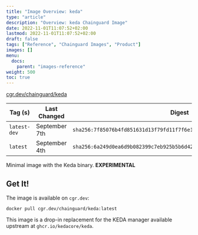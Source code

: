 ```yaml
---
title: "Image Overview: keda"
type: "article"
description: "Overview: keda Chainguard Image"
date: 2022-11-01T11:07:52+02:00
lastmod: 2022-11-01T11:07:52+02:00
draft: false
tags: ["Reference", "Chainguard Images", "Product"]
images: []
menu:
  docs:
    parent: "images-reference"
weight: 500
toc: true
---
```


[cgr.dev/chainguard/keda](https://github.com/chainguard-images/images/tree/main/images/keda)

| Tag (s)       | Last Changed  | Digest                                                                    |
|---------------|---------------|---------------------------------------------------------------------------|
|  `latest-dev` | September 7th | `sha256:7f85076b4fd851631d13f79fd11f7f6e1bad7480b176e8e7609486500832c669` |
|  `latest`     | September 4th | `sha256:6a249d0ea6d9b082399c7eb925b5b6d425329475a3251e08389fdcb8b65fbc50` |



Minimal image with the Keda binary. **EXPERIMENTAL**

## Get It!

The image is available on `cgr.dev`:

```
docker pull cgr.dev/chainguard/keda:latest
```

This image is a drop-in replacement for the KEDA manager available upstream at `ghcr.io/kedacore/keda`.

